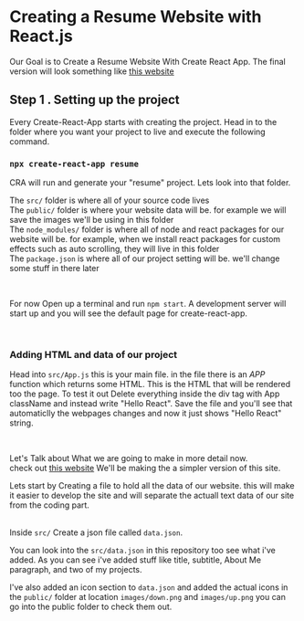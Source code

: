 # Creating a Resume Website with React.js

Our Goal is to Create a Resume Website With Create React App.
The final version will look something like [this website](https://panahiparham.github.io/react-resume/)


## Step 1 . Setting up the project

Every Create-React-App starts with creating the project.
Head in to the folder where you want your project to live and execute the following command.

### `npx create-react-app resume`

CRA will run and generate your "resume" project.
Lets look into that folder.
<br />

The `src/` folder is where all of your source code lives<br />
The `public/` folder is where your website data will be. for example we will save the images we'll be using in this folder<br />
The `node_modules/` folder is where all of node and react packages for our website will be. for example, when we install react packages for custom effects such as auto scrolling, they will live in this folder<br />
The `package.json` is where all of our project setting will be. we'll change some stuff in there later<br />

<br />

For now Open up a terminal and run `npm start`. A development server will start up and you will see the default page for create-react-app.

<br />

### Adding HTML and data of our project

Head into `src/App.js` this is your main file.
in the file there is an *APP* function which returns some HTML.
This is the HTML that will be rendered too the page. To test it out Delete everything inside the div tag with App className and instead write "Hello React".
Save the file and you'll see that automaticlly the webpages changes and now it just shows "Hello React" string.

<br />

Let's Talk about What we are going to make in more detail now. <br />
check out [this website](https://panahiparham.github.io/react-resume/) We'll be making the a simpler version of this site. <br />


Lets start by Creating a file to hold all the data of our website. this will make it easier to develop the site and will separate the actuall text data of our site from the coding part.<br/><br/>

Inside `src/` Create a json file called `data.json`. <br />

You can look into the `src/data.json` in this repository too see what i've added.
As you can see i've added stuff like title, subtitle, About Me paragraph, and two of my projects. <br/>

I've also added an icon section to `data.json` and added the actual icons in the `public/` folder at location `images/down.png` and `images/up.png` you can go into the public folder to check them out.


